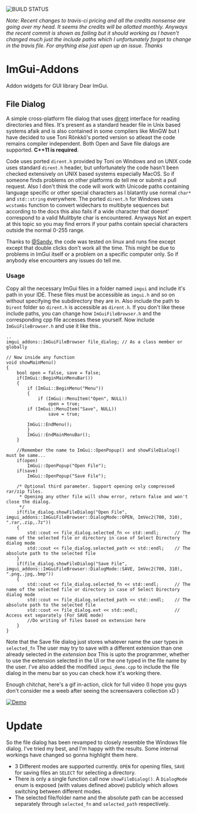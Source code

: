 
![BUILD STATUS](https://github.com/gallickgunner/ImGui-Addons/actions/workflows/ci.yml/badge.svg)

*Note: Recent changes to travis-ci pricing and all the credits nonsense are going over my head. It seems the credits will be allotted monthly. Anyways the recent commit is shown as failing but it should working as I haven't changed much just the include paths which I unfortunately forgot to change in the travis file. For anything else just open up an issue. Thanks*


# ImGui-Addons
Addon widgets for GUI library Dear ImGui.

## File Dialog
A simple cross-platform file dialog that uses [dirent](https://github.com/tronkko/dirent) interface for reading directories and files. It's present as a standard header file in Unix based systems afaik and is also contained in some compilers like MinGW but I have decided to use Toni Rönkkö's ported version so atleast the code remains compiler independent. Both Open and Save file dialogs are supported. **C++11 is required**.

Code uses ported `dirent.h` provided by Toni on Windows and on UNIX code uses standard `dirent.h` header, but unfortunately the code hasn't been checked extensively on UNIX based systems especially MacOS. So if someone finds problems on other platforms do tell me or submit a pull request. Also I don't think the code will work with Unicode paths containing language specific or other special characters as I blatantly use normal `char*` and `std::string` everywhere. The ported `dirent.h` for Windows uses `wcstombs` function to convert widechars to multibyte sequences but according to the docs this also fails if a wide character that doesnt' correspond to a valid Mulitbyte char is encountered. Anyways Not an expert at this topic so you may find errors if your paths contain special characters outside the normal 0-255 range.

Thanks to [@Sandy](https://github.com/bwrsandman), the code was tested on linux and runs fine except except that double clicks don't work all the time. This might be due to problems in ImGui itself or a problem on a specific computer only. So if anybody else encounters any issues do tell me.

### Usage
Copy all the necessary ImGui files in a folder named `imgui` and include it's path in your IDE. These files must be accessible as `imgui.h` and so on without specifying the subdirectory they are in. Also include the path to `Dirent` folder so `dirent.h` is accessible as `dirent.h`. If you don't like these include paths, you can change how `ImGuiFileBrowser.h` and the corresponding cpp file accesses these yourself. Now include `ImGuiFileBrowser.h` and use it like this..
```
..
imgui_addons::ImGuiFileBrowser file_dialog; // As a class member or globally

// Now inside any function
void showMainMenu()
{
    bool open = false, save = false;
    if(ImGui::BeginMainMenuBar())
    {
        if (ImGui::BeginMenu("Menu"))
        {
            if (ImGui::MenuItem("Open", NULL))
                open = true;
        if (ImGui::MenuItem("Save", NULL))
                save = true;
            
        ImGui::EndMenu();
        }
        ImGui::EndMainMenuBar();
    }
    
    //Remember the name to ImGui::OpenPopup() and showFileDialog() must be same...
    if(open)
        ImGui::OpenPopup("Open File");
    if(save)
        ImGui::OpenPopup("Save File");
        
    /* Optional third parameter. Support opening only compressed rar/zip files. 
     * Opening any other file will show error, return false and won't close the dialog.
     */
    if(file_dialog.showFileDialog("Open File", imgui_addons::ImGuiFileBrowser::DialogMode::OPEN, ImVec2(700, 310), ".rar,.zip,.7z"))
    {
        std::cout << file_dialog.selected_fn << std::endl;      // The name of the selected file or directory in case of Select Directory dialog mode
        std::cout << file_dialog.selected_path << std::endl;    // The absolute path to the selected file
    }
    if(file_dialog.showFileDialog("Save File", imgui_addons::ImGuiFileBrowser::DialogMode::SAVE, ImVec2(700, 310), ".png,.jpg,.bmp"))
    {
        std::cout << file_dialog.selected_fn << std::endl;      // The name of the selected file or directory in case of Select Directory dialog mode
        std::cout << file_dialog.selected_path << std::endl;    // The absolute path to the selected file
        std::cout << file_dialog.ext << std::endl;              // Access ext separately (For SAVE mode)
        //Do writing of files based on extension here
    }
}
```
Note that the Save file dialog just stores whatever name the user types in `selected_fn` The user may try to save with a different extension than one already selected in the *extension box* This is upto the programmer, whether to use the extension selected in the UI or the one typed in the file name by the user. I've also added the modified `imgui_demo.cpp` to include the file dialog in the menu bar so you can check how it's working there. 

Enough chitchat, here's a gif in-action, click for full video (I hope you guys don't consider me a weeb after seeing the screensavers collection xD )

[![Demo](https://i.imgur.com/kNOeYme.gif)](https://www.youtube.com/watch?v=cPyfgYFdiy0)

# Update

So the file dialog has been revamped to closely resemble the Windows file dialog. I've tried my best, and I'm happy with the results.  Some internal workings have changed so gonna highlight them here.

* 3 Different modes are supported currently. `OPEN` for opening files, `SAVE` for saving files an `SELECT` for selecting a directory.
* There is only a single function call now `showFileDialog()`. A `DialogMode` enum is exposed (with values defined above) publicly which allows switching between different modes.
* The selected file/folder name and the absolute path can be accessed separately through `selected_fn` and `selected_path` respectively. 
